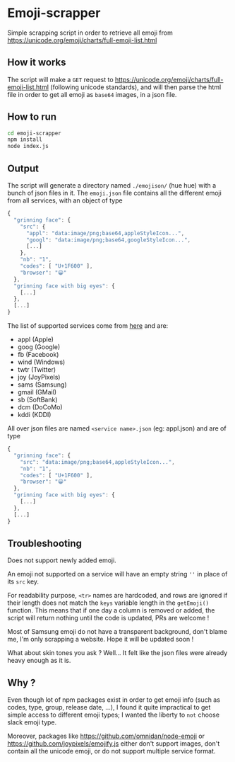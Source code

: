 # Emoji-scrapper
Simple scrapping script in order to retrieve all emoji from https://unicode.org/emoji/charts/full-emoji-list.html

## How it works

The script will make a `GET` request to https://unicode.org/emoji/charts/full-emoji-list.html (following unicode standards), and will then parse the html file in order to get all emoji as `base64` images, in a json file.

## How to run

```bash
cd emoji-scrapper
npm install
node index.js
```

## Output

The script will generate a directory named `./emojison/` (hue hue) with a bunch of json files in it.
The `emoji.json` file contains all the different emoji from all services, with an object of type

```js
{
  "grinning face": {
    "src": {
      "appl": "data:image/png;base64,appleStyleIcon...",
      "googl": "data:image/png;base64,googleStyleIcon...",
      [...]
    },
    "nb": "1",
    "codes": [ "U+1F600" ],
    "browser": "😀"
  },
  "grinning face with big eyes": {
    [...]
  },
  [...]
}
```

The list of supported services come from [here](https://unicode.org/emoji/format.html#col-vendor) and are:

- appl (Apple)
- goog (Google)
- fb (Facebook)
- wind (Windows)
- twtr (Twitter)
- joy (JoyPixels)
- sams (Samsung)
- gmail (GMail)
- sb (SoftBank)
- dcm (DoCoMo)
- kddi (KDDI)

All over json files are named `<service name>.json` (eg: appl.json) and are of type

```js
{
  "grinning face": {
    "src": "data:image/png;base64,appleStyleIcon...",
    "nb": "1",
    "codes": [ "U+1F600" ],
    "browser": "😀"
  },
  "grinning face with big eyes": {
    [...]
  },
  [...]
}
```

## Troubleshooting

Does not support newly added emoji.

An emoji not supported on a service will have an empty string `''` in place of its `src` key.

For readability purpose, `<tr>` names are hardcoded, and rows are ignored if their length does not match the `keys` variable length in the `getEmoji()` function. This means that if one day a column is removed or added, the script will return nothing until the code is updated, PRs are welcome !

Most of Samsung emoji do not have a transparent background, don't blame me, I'm only scrapping a website. Hope it will be updated soon !

What about skin tones you ask ? Well... It felt like the json files were already heavy enough as it is.

## Why ?

Even though lot of npm packages exist in order to get emoji info (such as codes, type, group, release date, ...), I found it quite impractical to get simple access to different emoji types; I wanted the liberty to `not` choose slack emoji type.

Moreover, packages like https://github.com/omnidan/node-emoji or https://github.com/joypixels/emojify.js either don't support images, don't contain all the unicode emoji, or do not support multiple service format.
